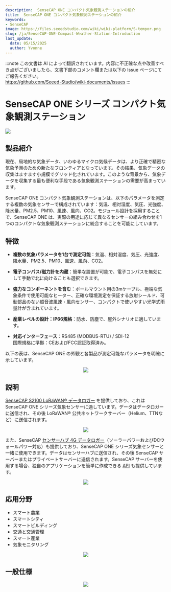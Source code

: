 ```yaml
---
description:  SenseCAP ONE コンパクト気象観測ステーションの紹介
title:  SenseCAP ONE コンパクト気象観測ステーションの紹介
keywords:
- SenseCAP
image: https://files.seeedstudio.com/wiki/wiki-platform/S-tempor.png
slug: /ja/SenseCAP-ONE-Compact-Weather-Station-Introduction
last_update:
  date: 05/15/2025
  author: Yvonne
---
```

:::note
この文書は AI によって翻訳されています。内容に不正確な点や改善すべき点がございましたら、文書下部のコメント欄または以下の Issue ページにてご報告ください。  
https://github.com/Seeed-Studio/wiki-documents/issues
:::

# SenseCAP ONE シリーズ コンパクト気象観測ステーション

<p style={{textAlign: 'center'}}><a href="https://www.seeedstudio.com/SenseCAPONE-S900-9in1-Compact-Weather-Sensor-p-4881.html?utm_source=wiki" target="_blank"><img src="https://files.seeedstudio.com/wiki/SenseCAP%20ONE%20Compact%20Weather%20Sensor_/1.png" border="0" /></a></p>

## 製品紹介

現在、局地的な気象データ、いわゆるマイクロ気候データは、より正確で精密な気象予測のための新たなフロンティアとなっています。その結果、気象データの収集はますます小規模でグリッド化されています。このような背景から、気象データを収集する最も便利な手段である気象観測ステーションの需要が高まっています。

SenseCAP ONE コンパクト気象観測ステーションは、以下のパラメータを測定する複数の気象センサーで構成されています：気温、相対湿度、気圧、光強度、降水量、PM2.5、PM10、風速、風向、CO2。モジュール設計を採用することで、SenseCAP ONE は、実際の用途に応じて異なるセンサーの組み合わせを1つのコンパクトな気象観測ステーションに統合することを可能にしています。

## 特徴

- **複数の気象パラメータを1台で測定可能**：気温、相対湿度、気圧、光強度、降水量、PM2.5、PM10、風速、風向、CO2。

- **電子コンパス/磁力計を内蔵**：簡単な設置が可能で、電子コンパスを無効にして手動で北に向けることも選択できます。

- **強力なコンポーネントを含む**：ポールマウント用の3mケーブル、極端な気象条件で使用可能なヒーター、正確な環境測定を保証する放射シールド、可動部品のない超音波風速・風向センサー、コンパクトで使いやすい光学式雨量計が含まれています。

- **産業レベルの設計：IP66規格**：防水、防塵で、屋外シナリオに適しています。

- **対応インターフェース**：RS485 (MODBUS-RTU) / SDI-12  
国際規格に準拠：CEおよびFCC認証取得済み。

以下の表は、SenseCAP ONE の外観と各製品が測定可能なパラメータを明確に示しています。

<div align="center"><img width={800} src="https://files.seeedstudio.com/wiki/SenseCAP%20ONE%20Compact%20Weather%20Sensor_/2.png"/></div>

## 説明

[SenseCAP S2100 LoRaWAN® データロガー](https://www.seeedstudio.com/SenseCAP-S2100-LoRaWAN-Data-Logger-p-5361.html) を提供しており、これは SenseCAP ONE シリーズ気象センサーに適しています。データはデータロガーに送信され、その後 LoRaWAN® 公共ネットワークサーバー（Helium、TTNなど）に送信されます。

<div align="center"><img width={800} src="https://files.seeedstudio.com/wiki/SenseCAP%20ONE%20Compact%20Weather%20Sensor_/3.png"/></div>

また、SenseCAP [センサーハブ 4G データロガー](https://solution.seeedstudio.com/product/sensor-hub-4g-data-logger/)（ソーラーパワーおよびDCウォールパワー対応）も提供しており、SenseCAP ONE シリーズ気象センサーと一緒に使用できます。データはセンサーハブに送信され、その後 SenseCAP サーバーまたはプライベートサーバーに送信されます。SenseCAP サーバーを使用する場合、独自のアプリケーションを簡単に作成できる [API](https://sensecap-docs.seeed.cc/introduction.html) も提供しています。

<div align="center"><img width={800} src="https://sensecap-solution-upload.cdn.seeed.cn/cc/2020/05/Picture16.png?x-oss-process=image%2Fformat,webp"/></div>

## 応用分野

- スマート農業
- スマートシティ
- スマートビルディング
- 交通と交通管理
- スマート産業
- 気象モニタリング

<div align="center"><img width={800} src="https://files.seeedstudio.com/wiki/SenseCAP%20ONE%20Compact%20Weather%20Sensor_/4.png"/></div>

## 一般仕様

<div align="center"><img width={800} src="https://files.seeedstudio.com/wiki/SenseCAP%20ONE%20Compact%20Weather%20Sensor_/5.png"/></div>